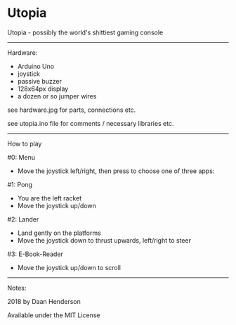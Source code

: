# Utopia
Utopia - possibly the world's shittiest gaming console
_______________
Hardware:
- Arduino Uno
- joystick
- passive buzzer
- 128x64px display
- a dozen or so jumper wires

see hardware.jpg for parts, connections etc.

see utopia.ino file for comments / necessary libraries etc.
_______________
How to play

#0: Menu
- Move the joystick left/right, then press to choose one of three apps:

#1: Pong
- You are the left racket
- Move the joystick up/down

#2: Lander
- Land gently on the platforms
- Move the joystick down to thrust upwards, left/right to steer

#3: E-Book-Reader
- Move the joystick up/down to scroll

_________
Notes:

2018 by Daan Henderson

Available under the MIT License
